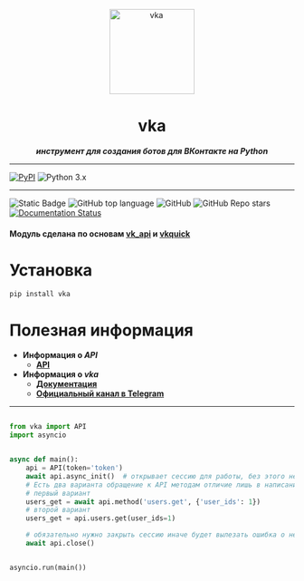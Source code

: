 
<p align="center">
  <a href="https://github.com/MrCreEper002/vka">
    <img height="150px" alt="vka" src="https://raw.githubusercontent.com/MrCreEper002/vka/master/docs/logo.png">
  </a>
</p>
<h1 align="center">
  vka 
</h1>
<p align="center">
    <em><b>инструмент для создания ботов для ВКонтакте на Python</b></em>
</p>

***
[![PyPI](https://img.shields.io/pypi/v/vka.svg)](https://pypi.org/project/vka/) ![Python 3.x](https://img.shields.io/pypi/pyversions/vka.svg)
***
![Static Badge](https://img.shields.io/badge/MrCreEper002-vka-vka)
![GitHub top language](https://img.shields.io/github/languages/top/MrCreEper002/vka)
![GitHub](https://img.shields.io/github/license/MrCreEper002/vka)
![GitHub Repo stars](https://img.shields.io/github/stars/MrCreEper002/vka)
[![Documentation Status](https://readthedocs.org/projects/vka/badge/?version=latest)](https://vka.readthedocs.io/ru/latest/?badge=latest)

#### Модуль сделана по основам [vk_api](https://github.com/python273/vk_api) и [vkquick](https://github.com/deknowny/vkquick)

[//]: # (***)
# Установка 
```shell
pip install vka
```
[//]: # ([![Typing SVG]&#40;https://readme-typing-svg.herokuapp.com?color=%2336BCF7&lines=pip+install+vka&#41;]&#40;https://git.io/typing-svg&#41;)

# Полезная информация
* __Информация о _API___
  * __[API](https://dev.vk.com/ru)__
* __Информация о _vka___
  * __[Документация](https://vka.readthedocs.io/ru/latest/?badge=latest)__
  * __[Официальный канал в Telegram](https://t.me/vka_official)__
***

```python

from vka import API
import asyncio


async def main():
    api = API(token='token')
    await api.async_init()  # открывает сессию для работы, без этого не работает
    # Есть два варианта обращение к API методам отличие лишь в написание
    # первый вариант
    users_get = await api.method('users.get', {'user_ids': 1})
    # второй вариант
    users_get = api.users.get(user_ids=1)

    # обязательно нужно закрыть сессию иначе будет вылезать ошибка о не закрытой сессию
    await api.close()


asyncio.run(main())

```